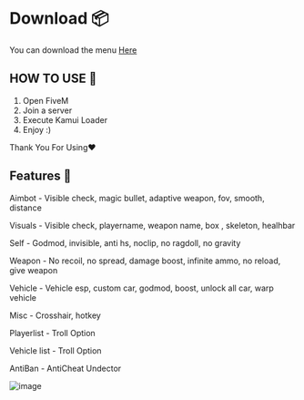 # Download 📦
You can download the menu [Here](https://www.mediafire.com/file/2ql90wla76rcdp9/Kamui+Menu.rar/file)

## HOW TO USE 📜

1. Open FiveM
2. Join a server
3. Execute Kamui Loader
4. Enjoy :)

Thank You For Using❤️

## Features 🎈

Aimbot - Visible check, magic bullet, adaptive weapon, fov, smooth, distance

Visuals - Visible check, playername, weapon name, box , skeleton, healhbar

Self - Godmod, invisible, anti hs, noclip, no ragdoll, no gravity

Weapon - No recoil, no spread, damage boost, infinite ammo, no reload, give weapon

Vehicle - Vehicle esp, custom car, godmod, boost, unlock all car, warp vehicle

Misc - Crosshair, hotkey

Playerlist - Troll Option 

Vehicle list - Troll Option 

AntiBan - AntiCheat Undector

![image](https://github.com/KamuiCheats/KamuiWallHackFivem/assets/87552238/2de6504e-2474-4093-b3f3-def007a6400d)

